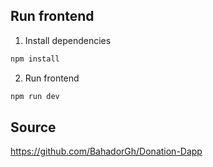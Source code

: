 ## Run frontend
1. Install dependencies
```bash
npm install
```
2. Run frontend
```bash
npm run dev
```

## Source
https://github.com/BahadorGh/Donation-Dapp
